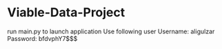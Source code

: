 # Viable-Data-Project
run main.py to launch application
Use following user
Username: aligulzar
Password: bfdvphY7$$$

